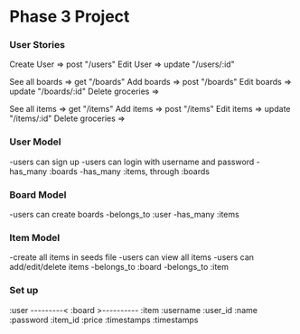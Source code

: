 # Phase 3 Project

### User Stories
Create User       =>     post "/users"
Edit User         =>     update "/users/:id"

See all boards    =>     get "/boards"
Add boards        =>     post "/boards"
Edit boards       =>     update "/boards/:id"
Delete groceries  =>     

See all items     =>     get "/items"
Add items         =>     post "/items"
Edit items        =>     update "/items/:id"
Delete groceries  =>     

### User Model
   -users can sign up
   -users can login with username and password
   -has_many :boards
   -has_many :items, through :boards

### Board Model
   -users can create boards
   -belongs_to :user
   -has_many :items

### Item Model
   -create all items in seeds file
   -users can view all items
   -users can add/edit/delete items
   -belongs_to :board
   -belongs_to :item

### Set up
:user ---------< :board >---------- :item
  :username        :user_id           :name
  :password        :item_id           :price
  :timestamps      :timestamps   